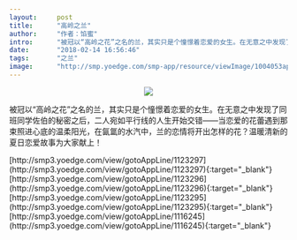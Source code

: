 ```yaml
---
layout:     post
title:      "高岭之兰"
author:     "作者：馅蜜"
intro:      "被冠以“高岭之花”之名的兰，其实只是个憧憬着恋爱的女生。在无意之中发现了同班同学佐伯的秘密之后，二人宛如平行线的人生开始交错——当恋爱的花蕾遇到那束照进心底的温柔阳光，在氤氲的水汽中，兰的恋情将开出怎样的花？温暖清新的夏日恋爱故事为大家献上！"
date:       "2018-02-14 16:56:46"
tags:       "之兰"
image:      "http://smp.yoedge.com/smp-app/resource/viewImage/1004053appline.png"
---
```

<div style="text-align: center">
<p><img src="http://smp.yoedge.com/smp-app/resource/viewImage/1004053appline.png"/></p>
</div>
<p class="post-meta">
<span>被冠以“高岭之花”之名的兰，其实只是个憧憬着恋爱的女生。在无意之中发现了同班同学佐伯的秘密之后，二人宛如平行线的人生开始交错——当恋爱的花蕾遇到那束照进心底的温柔阳光，在氤氲的水汽中，兰的恋情将开出怎样的花？温暖清新的夏日恋爱故事为大家献上！</span>
</p>
[http://smp3.yoedge.com/view/gotoAppLine/1123297](http://smp3.yoedge.com/view/gotoAppLine/1123297){:target="_blank"}
[http://smp3.yoedge.com/view/gotoAppLine/1123296](http://smp3.yoedge.com/view/gotoAppLine/1123296){:target="_blank"}
[http://smp3.yoedge.com/view/gotoAppLine/1123295](http://smp3.yoedge.com/view/gotoAppLine/1123295){:target="_blank"}
[http://smp3.yoedge.com/view/gotoAppLine/1116245](http://smp3.yoedge.com/view/gotoAppLine/1116245){:target="_blank"}


